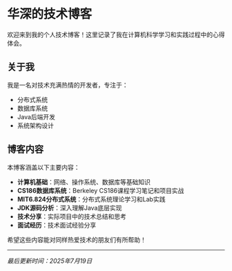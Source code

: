 # 华深的技术博客

欢迎来到我的个人技术博客！这里记录了我在计算机科学学习和实践过程中的心得体会。

## 关于我

我是一名对技术充满热情的开发者，专注于：

- 分布式系统
- 数据库系统
- Java后端开发
- 系统架构设计

## 博客内容

本博客涵盖以下主要内容：

- **计算机基础**：网络、操作系统、数据库等基础知识
- **CS186数据库系统**：Berkeley CS186课程学习笔记和项目实战
- **MIT6.824分布式系统**：分布式系统理论学习和Lab实践
- **JDK源码分析**：深入理解Java底层实现
- **技术分享**：实际项目中的技术总结和思考
- **面试经历**：技术面试经验分享

希望这些内容能对同样热爱技术的朋友们有所帮助！

---

*最后更新时间：2025年7月19日*
